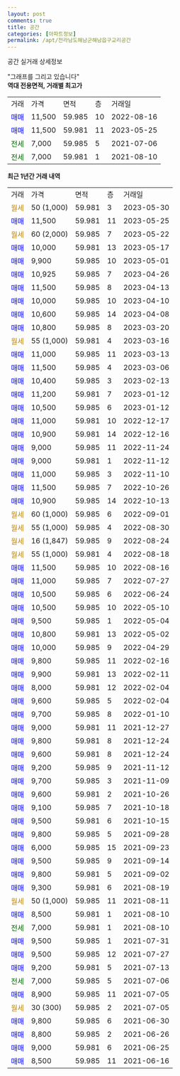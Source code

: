 ```yaml
---
layout: post
comments: true
title: 공간
categories: [아파트정보]
permalink: /apt/전라남도해남군해남읍구교리공간
---
```


공간 실거래 상세정보

<script type="text/javascript">
  google.charts.load('current', {'packages':['line', 'corechart']});
  google.charts.setOnLoadCallback(drawChart);

  function drawChart() {
    var data = new google.visualization.DataTable();
    data.addColumn('date', '거래일');
    data.addColumn('number', "매매");
    data.addColumn('number', "전세");
    data.addColumn('number', "전매");

    data.addRows([[new Date(Date.parse("2023-05-30")), null, null, null], [new Date(Date.parse("2023-05-25")), 11500, null, null], [new Date(Date.parse("2023-05-22")), null, null, null], [new Date(Date.parse("2023-05-17")), 10000, null, null], [new Date(Date.parse("2023-05-01")), 9900, null, null], [new Date(Date.parse("2023-04-26")), 10925, null, null], [new Date(Date.parse("2023-04-13")), 11500, null, null], [new Date(Date.parse("2023-04-10")), 10000, null, null], [new Date(Date.parse("2023-04-08")), 10600, null, null], [new Date(Date.parse("2023-03-20")), 10800, null, null], [new Date(Date.parse("2023-03-16")), null, null, null], [new Date(Date.parse("2023-03-13")), 11000, null, null], [new Date(Date.parse("2023-03-06")), 11500, null, null], [new Date(Date.parse("2023-02-13")), 10400, null, null], [new Date(Date.parse("2023-01-12")), 11200, null, null], [new Date(Date.parse("2023-01-12")), 10500, null, null], [new Date(Date.parse("2022-12-17")), 11000, null, null], [new Date(Date.parse("2022-12-16")), 10900, null, null], [new Date(Date.parse("2022-11-24")), 9000, null, null], [new Date(Date.parse("2022-11-12")), 9000, null, null], [new Date(Date.parse("2022-11-10")), 11000, null, null], [new Date(Date.parse("2022-10-26")), 11500, null, null], [new Date(Date.parse("2022-10-13")), 10900, null, null], [new Date(Date.parse("2022-09-01")), null, null, null], [new Date(Date.parse("2022-08-30")), null, null, null], [new Date(Date.parse("2022-08-24")), null, null, null], [new Date(Date.parse("2022-08-18")), null, null, null], [new Date(Date.parse("2022-08-16")), 11500, null, null], [new Date(Date.parse("2022-07-27")), 11000, null, null], [new Date(Date.parse("2022-06-24")), 10500, null, null], [new Date(Date.parse("2022-05-10")), 10500, null, null], [new Date(Date.parse("2022-05-04")), 9500, null, null], [new Date(Date.parse("2022-05-02")), 10800, null, null], [new Date(Date.parse("2022-04-29")), 10000, null, null], [new Date(Date.parse("2022-02-16")), 9800, null, null], [new Date(Date.parse("2022-02-11")), 9900, null, null], [new Date(Date.parse("2022-02-04")), 8000, null, null], [new Date(Date.parse("2022-02-04")), 9600, null, null], [new Date(Date.parse("2022-01-10")), 9700, null, null], [new Date(Date.parse("2021-12-27")), 9000, null, null], [new Date(Date.parse("2021-12-24")), 9800, null, null], [new Date(Date.parse("2021-12-24")), 9600, null, null], [new Date(Date.parse("2021-11-12")), 9200, null, null], [new Date(Date.parse("2021-11-09")), 9700, null, null], [new Date(Date.parse("2021-10-26")), 9600, null, null], [new Date(Date.parse("2021-10-18")), 9100, null, null], [new Date(Date.parse("2021-10-15")), 9500, null, null], [new Date(Date.parse("2021-09-28")), 9800, null, null], [new Date(Date.parse("2021-09-23")), 6000, null, null], [new Date(Date.parse("2021-09-14")), 9500, null, null], [new Date(Date.parse("2021-09-02")), 9800, null, null], [new Date(Date.parse("2021-08-19")), 9300, null, null], [new Date(Date.parse("2021-08-11")), null, null, null], [new Date(Date.parse("2021-08-10")), 8500, null, null], [new Date(Date.parse("2021-08-10")), null, 7000, null], [new Date(Date.parse("2021-07-31")), 9500, null, null], [new Date(Date.parse("2021-07-27")), 9500, null, null], [new Date(Date.parse("2021-07-13")), 9200, null, null], [new Date(Date.parse("2021-07-06")), null, 7000, null], [new Date(Date.parse("2021-07-05")), 8900, null, null], [new Date(Date.parse("2021-07-05")), null, null, null], [new Date(Date.parse("2021-06-30")), 9800, null, null], [new Date(Date.parse("2021-06-26")), 8800, null, null], [new Date(Date.parse("2021-06-25")), 9000, null, null], [new Date(Date.parse("2021-06-16")), 8500, null, null]]);

    var options = {
      hAxis: {
        format: 'yyyy/MM/dd'
      },    
      lineWidth: 0,
      pointsVisible: true,    
      title: '최근 1년간 유형별 실거래가 분포',
      legend: { position: 'bottom' }
    };

    var formatter = new google.visualization.NumberFormat({pattern:'###,###'} );
    formatter.format(data, 1);
    formatter.format(data, 2);
    
    setTimeout(function() {
        var chart = new google.visualization.LineChart(document.getElementById('columnchart_material'));
        chart.draw(data, (options));
        document.getElementById('loading').style.display = 'none';
    }, 200);
  }
</script>


<div id="loading" style="z-index:20; display: block; margin-left: 0px">"그래프를 그리고 있습니다"</div>
<div id="columnchart_material" style="width: 95%; margin-left: 0px; display: block"></div>
<!-- contents start -->
<b>역대 전용면적, 거래별 최고가</b>
<table class="sortable">
    <tr>
      <td>거래</td>
      <td>가격</td>
      <td>면적</td>
      <td>층</td>
      <td>거래일</td>
    </tr>
        <tr>
          <td><a style="color: blue">매매</a></td>
          <td>11,500</td>
          <td>59.985</td>
          <td>10</td>
          <td>2022-08-16</td>
        </tr>            <tr>
          <td><a style="color: blue">매매</a></td>
          <td>11,500</td>
          <td>59.981</td>
          <td>11</td>
          <td>2023-05-25</td>
        </tr>        
        <tr>
              <td><a style="color: darkgreen">전세</a></td>
              <td>7,000</td>
              <td>59.985</td>
              <td>5</td>
              <td>2021-07-06</td>
            </tr>            <tr>
              <td><a style="color: darkgreen">전세</a></td>
              <td>7,000</td>
              <td>59.981</td>
              <td>1</td>
              <td>2021-08-10</td>
            </tr>        
    
</table>

<b>최근 1년간 거래 내역</b>

<table class="sortable">
    <tr>
      <td>거래</td>
      <td>가격</td>
      <td>면적</td>
      <td>층</td>
      <td>거래일</td>
    </tr>
    <tr>
      <td><a style="color: darkgoldenrod">월세</a></td>
      <td>50 (1,000)</td>
      <td>59.981</td>
      <td>3</td>
      <td>2023-05-30</td>
    </tr>          <tr>
      <td><a style="color: blue">매매</a></td>
      <td>11,500</td>
      <td>59.981</td>
      <td>11</td>
      <td>2023-05-25</td>
    </tr>          <tr>
      <td><a style="color: darkgoldenrod">월세</a></td>
      <td>60 (2,000)</td>
      <td>59.985</td>
      <td>7</td>
      <td>2023-05-22</td>
    </tr>          <tr>
      <td><a style="color: blue">매매</a></td>
      <td>10,000</td>
      <td>59.981</td>
      <td>13</td>
      <td>2023-05-17</td>
    </tr>          <tr>
      <td><a style="color: blue">매매</a></td>
      <td>9,900</td>
      <td>59.985</td>
      <td>10</td>
      <td>2023-05-01</td>
    </tr>          <tr>
      <td><a style="color: blue">매매</a></td>
      <td>10,925</td>
      <td>59.985</td>
      <td>7</td>
      <td>2023-04-26</td>
    </tr>          <tr>
      <td><a style="color: blue">매매</a></td>
      <td>11,500</td>
      <td>59.985</td>
      <td>8</td>
      <td>2023-04-13</td>
    </tr>          <tr>
      <td><a style="color: blue">매매</a></td>
      <td>10,000</td>
      <td>59.985</td>
      <td>10</td>
      <td>2023-04-10</td>
    </tr>          <tr>
      <td><a style="color: blue">매매</a></td>
      <td>10,600</td>
      <td>59.985</td>
      <td>14</td>
      <td>2023-04-08</td>
    </tr>          <tr>
      <td><a style="color: blue">매매</a></td>
      <td>10,800</td>
      <td>59.985</td>
      <td>8</td>
      <td>2023-03-20</td>
    </tr>          <tr>
      <td><a style="color: darkgoldenrod">월세</a></td>
      <td>55 (1,000)</td>
      <td>59.981</td>
      <td>4</td>
      <td>2023-03-16</td>
    </tr>          <tr>
      <td><a style="color: blue">매매</a></td>
      <td>11,000</td>
      <td>59.985</td>
      <td>11</td>
      <td>2023-03-13</td>
    </tr>          <tr>
      <td><a style="color: blue">매매</a></td>
      <td>11,500</td>
      <td>59.985</td>
      <td>4</td>
      <td>2023-03-06</td>
    </tr>          <tr>
      <td><a style="color: blue">매매</a></td>
      <td>10,400</td>
      <td>59.985</td>
      <td>3</td>
      <td>2023-02-13</td>
    </tr>          <tr>
      <td><a style="color: blue">매매</a></td>
      <td>11,200</td>
      <td>59.981</td>
      <td>7</td>
      <td>2023-01-12</td>
    </tr>          <tr>
      <td><a style="color: blue">매매</a></td>
      <td>10,500</td>
      <td>59.985</td>
      <td>6</td>
      <td>2023-01-12</td>
    </tr>          <tr>
      <td><a style="color: blue">매매</a></td>
      <td>11,000</td>
      <td>59.981</td>
      <td>10</td>
      <td>2022-12-17</td>
    </tr>          <tr>
      <td><a style="color: blue">매매</a></td>
      <td>10,900</td>
      <td>59.981</td>
      <td>14</td>
      <td>2022-12-16</td>
    </tr>          <tr>
      <td><a style="color: blue">매매</a></td>
      <td>9,000</td>
      <td>59.985</td>
      <td>11</td>
      <td>2022-11-24</td>
    </tr>          <tr>
      <td><a style="color: blue">매매</a></td>
      <td>9,000</td>
      <td>59.981</td>
      <td>1</td>
      <td>2022-11-12</td>
    </tr>          <tr>
      <td><a style="color: blue">매매</a></td>
      <td>11,000</td>
      <td>59.985</td>
      <td>3</td>
      <td>2022-11-10</td>
    </tr>          <tr>
      <td><a style="color: blue">매매</a></td>
      <td>11,500</td>
      <td>59.985</td>
      <td>7</td>
      <td>2022-10-26</td>
    </tr>          <tr>
      <td><a style="color: blue">매매</a></td>
      <td>10,900</td>
      <td>59.985</td>
      <td>14</td>
      <td>2022-10-13</td>
    </tr>          <tr>
      <td><a style="color: darkgoldenrod">월세</a></td>
      <td>60 (1,000)</td>
      <td>59.985</td>
      <td>6</td>
      <td>2022-09-01</td>
    </tr>          <tr>
      <td><a style="color: darkgoldenrod">월세</a></td>
      <td>55 (1,000)</td>
      <td>59.985</td>
      <td>4</td>
      <td>2022-08-30</td>
    </tr>          <tr>
      <td><a style="color: darkgoldenrod">월세</a></td>
      <td>16 (1,847)</td>
      <td>59.985</td>
      <td>9</td>
      <td>2022-08-24</td>
    </tr>          <tr>
      <td><a style="color: darkgoldenrod">월세</a></td>
      <td>55 (1,000)</td>
      <td>59.981</td>
      <td>4</td>
      <td>2022-08-18</td>
    </tr>          <tr>
      <td><a style="color: blue">매매</a></td>
      <td>11,500</td>
      <td>59.985</td>
      <td>10</td>
      <td>2022-08-16</td>
    </tr>          <tr>
      <td><a style="color: blue">매매</a></td>
      <td>11,000</td>
      <td>59.985</td>
      <td>7</td>
      <td>2022-07-27</td>
    </tr>          <tr>
      <td><a style="color: blue">매매</a></td>
      <td>10,500</td>
      <td>59.985</td>
      <td>6</td>
      <td>2022-06-24</td>
    </tr>          <tr>
      <td><a style="color: blue">매매</a></td>
      <td>10,500</td>
      <td>59.985</td>
      <td>10</td>
      <td>2022-05-10</td>
    </tr>          <tr>
      <td><a style="color: blue">매매</a></td>
      <td>9,500</td>
      <td>59.985</td>
      <td>1</td>
      <td>2022-05-04</td>
    </tr>          <tr>
      <td><a style="color: blue">매매</a></td>
      <td>10,800</td>
      <td>59.981</td>
      <td>13</td>
      <td>2022-05-02</td>
    </tr>          <tr>
      <td><a style="color: blue">매매</a></td>
      <td>10,000</td>
      <td>59.985</td>
      <td>9</td>
      <td>2022-04-29</td>
    </tr>          <tr>
      <td><a style="color: blue">매매</a></td>
      <td>9,800</td>
      <td>59.985</td>
      <td>11</td>
      <td>2022-02-16</td>
    </tr>          <tr>
      <td><a style="color: blue">매매</a></td>
      <td>9,900</td>
      <td>59.981</td>
      <td>13</td>
      <td>2022-02-11</td>
    </tr>          <tr>
      <td><a style="color: blue">매매</a></td>
      <td>8,000</td>
      <td>59.981</td>
      <td>12</td>
      <td>2022-02-04</td>
    </tr>          <tr>
      <td><a style="color: blue">매매</a></td>
      <td>9,600</td>
      <td>59.985</td>
      <td>5</td>
      <td>2022-02-04</td>
    </tr>          <tr>
      <td><a style="color: blue">매매</a></td>
      <td>9,700</td>
      <td>59.985</td>
      <td>8</td>
      <td>2022-01-10</td>
    </tr>          <tr>
      <td><a style="color: blue">매매</a></td>
      <td>9,000</td>
      <td>59.981</td>
      <td>11</td>
      <td>2021-12-27</td>
    </tr>          <tr>
      <td><a style="color: blue">매매</a></td>
      <td>9,800</td>
      <td>59.981</td>
      <td>8</td>
      <td>2021-12-24</td>
    </tr>          <tr>
      <td><a style="color: blue">매매</a></td>
      <td>9,600</td>
      <td>59.981</td>
      <td>8</td>
      <td>2021-12-24</td>
    </tr>          <tr>
      <td><a style="color: blue">매매</a></td>
      <td>9,200</td>
      <td>59.985</td>
      <td>9</td>
      <td>2021-11-12</td>
    </tr>          <tr>
      <td><a style="color: blue">매매</a></td>
      <td>9,700</td>
      <td>59.985</td>
      <td>3</td>
      <td>2021-11-09</td>
    </tr>          <tr>
      <td><a style="color: blue">매매</a></td>
      <td>9,600</td>
      <td>59.981</td>
      <td>2</td>
      <td>2021-10-26</td>
    </tr>          <tr>
      <td><a style="color: blue">매매</a></td>
      <td>9,100</td>
      <td>59.985</td>
      <td>7</td>
      <td>2021-10-18</td>
    </tr>          <tr>
      <td><a style="color: blue">매매</a></td>
      <td>9,500</td>
      <td>59.981</td>
      <td>6</td>
      <td>2021-10-15</td>
    </tr>          <tr>
      <td><a style="color: blue">매매</a></td>
      <td>9,800</td>
      <td>59.985</td>
      <td>5</td>
      <td>2021-09-28</td>
    </tr>          <tr>
      <td><a style="color: blue">매매</a></td>
      <td>6,000</td>
      <td>59.985</td>
      <td>15</td>
      <td>2021-09-23</td>
    </tr>          <tr>
      <td><a style="color: blue">매매</a></td>
      <td>9,500</td>
      <td>59.985</td>
      <td>9</td>
      <td>2021-09-14</td>
    </tr>          <tr>
      <td><a style="color: blue">매매</a></td>
      <td>9,800</td>
      <td>59.981</td>
      <td>5</td>
      <td>2021-09-02</td>
    </tr>          <tr>
      <td><a style="color: blue">매매</a></td>
      <td>9,300</td>
      <td>59.981</td>
      <td>6</td>
      <td>2021-08-19</td>
    </tr>          <tr>
      <td><a style="color: darkgoldenrod">월세</a></td>
      <td>50 (1,000)</td>
      <td>59.985</td>
      <td>11</td>
      <td>2021-08-11</td>
    </tr>          <tr>
      <td><a style="color: blue">매매</a></td>
      <td>8,500</td>
      <td>59.981</td>
      <td>1</td>
      <td>2021-08-10</td>
    </tr>          <tr>
      <td><a style="color: darkgreen">전세</a></td>
      <td>7,000</td>
      <td>59.981</td>
      <td>1</td>
      <td>2021-08-10</td>
    </tr>          <tr>
      <td><a style="color: blue">매매</a></td>
      <td>9,500</td>
      <td>59.985</td>
      <td>1</td>
      <td>2021-07-31</td>
    </tr>          <tr>
      <td><a style="color: blue">매매</a></td>
      <td>9,500</td>
      <td>59.985</td>
      <td>12</td>
      <td>2021-07-27</td>
    </tr>          <tr>
      <td><a style="color: blue">매매</a></td>
      <td>9,200</td>
      <td>59.981</td>
      <td>5</td>
      <td>2021-07-13</td>
    </tr>          <tr>
      <td><a style="color: darkgreen">전세</a></td>
      <td>7,000</td>
      <td>59.985</td>
      <td>5</td>
      <td>2021-07-06</td>
    </tr>          <tr>
      <td><a style="color: blue">매매</a></td>
      <td>8,900</td>
      <td>59.985</td>
      <td>11</td>
      <td>2021-07-05</td>
    </tr>          <tr>
      <td><a style="color: darkgoldenrod">월세</a></td>
      <td>30 (300)</td>
      <td>59.985</td>
      <td>2</td>
      <td>2021-07-05</td>
    </tr>          <tr>
      <td><a style="color: blue">매매</a></td>
      <td>9,800</td>
      <td>59.985</td>
      <td>6</td>
      <td>2021-06-30</td>
    </tr>          <tr>
      <td><a style="color: blue">매매</a></td>
      <td>8,800</td>
      <td>59.985</td>
      <td>2</td>
      <td>2021-06-26</td>
    </tr>          <tr>
      <td><a style="color: blue">매매</a></td>
      <td>9,000</td>
      <td>59.981</td>
      <td>6</td>
      <td>2021-06-25</td>
    </tr>          <tr>
      <td><a style="color: blue">매매</a></td>
      <td>8,500</td>
      <td>59.985</td>
      <td>11</td>
      <td>2021-06-16</td>
    </tr>      </table>
<!-- contents end -->    


